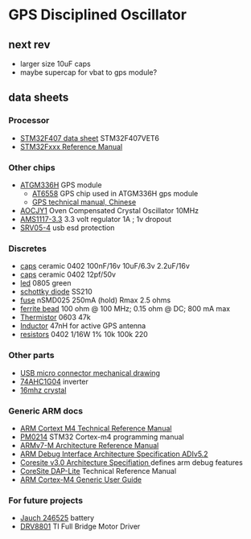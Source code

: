  <!-- -*- mode:gfm -*- -->

# GPS Disciplined Oscillator

## next rev

* larger size 10uF caps
* maybe supercap for vbat to gps module?

## data sheets

### Processor
* [STM32F407 data sheet](stm32f405rg.pdf) STM32F407VET6
* [STM32Fxxx Reference Manual](stm32f4-rm.pdf)

### Other chips
* [ATGM336H](ATGM336H-5N31_C90770.pdf) GPS module
  * [AT6558](gps-chip.pdf) GPS chip used in ATGM336H gps module
  * [GPS technical manual, Chinese](Multimode_satellite_navigation_receiver_cn.pdf)
* [AOCJY1](AOCJY1.pdf) Oven Compensated Crystal Oscillator 10MHz
* [AMS1117-3.3](1811201117_Advanced-Monolithic-Systems-AMS-AMS1117-3-3_C6186.pdf) 
  3.3 volt regulator 1A ; 1v dropout
* [SRV05-4](ProTek-Devices-SRV05-4-P-T7_C85364.pdf) usb esd protection

### Discretes

* [caps](Samsung-Electro-Mechanics-CL05B104KO5NNNC_C1525.pdf) ceramic 0402 100nF/16v 10uF/6.3v 2.2uF/16v
* [caps](Guangdong-Fenghua-Advanced-Tech-0402CG120J500NT_C1547.pdf) ceramic 0402 12pf/50v
* [led](Hubei-KENTO-Elec-Green-0805-Iv-207-249-mcd-atIF-20mA_C2297.pdf) 0805 green
* [schottky diode](1903041730_MDD-Jiangsu-Yutai-Elec-SS210_C14996.pdf) SS210
* [fuse](TECHFUSE-nSMD025_C70068.pdf) nSMD025 250mA (hold) Rmax 2.5 ohms
* [ferrite bead](Sunlord-GZ2012D101TF_C1015.pdf) 100 ohm @ 100 MHz; 0.15 ohm @ DC; 800 mA max
* [Thermistor](Murata-Electronics-NCP18WB473J03RB_C86142.pdf) 0603 47k
* [Inductor](Sunlord-SDCL1608C47NJTDF_C29683.pdf) 47nH for active GPS antenna
* [resistors](Uniroyal-Elec-0402WGF1002TCE_C25744.pdf) 0402 1/16W 1% 10k 100k 220

### Other parts
* [USB micro connector mechanical drawing](usb-micro-C404969.pdf)
* [74AHC1G04](Texas-Instruments-TI-SN74AHC1G04DCKR_C7466.pdf) inverter
* [16mhz crystal](Yangxing-Tech-X322516MLB4SI_C13738.pdf)

### Generic ARM docs
* [ARM Cortext M4 Technical Reference Manual
  ](arm_cortexm4_processor_trm_100166_0001_00_en.pdf)
* [PM0214](cortexm4-pm.pdf) STM32 Cortex-m4 programming manual
* [ARMv7-M Architecture Reference Manual](DDI0403E_d_armv7m_arm.pdf)
* [ARM Debug Interface Architecture Specification ADIv5.2](IHI0031C_debug_interface_as.pdf)
* [Coresite v3.0 Architecture Specifiation
  ](coresight_v3_0_architecture_specification_IHI0029E.pdf)
  defines arm debug features 
* [CoreSite DAP-Lite](DDI0316D_dap_lite_trm.pdf) Technical Reference Manual
* [ARM Cortex-M4 Generic User Guide](DUI0553A_cortex_m4_dgug.pdf)

### For future projects
* [Jauch 246525](6000mah_-_lp906090jh_1s1p_2_wire_70mm.pdf) battery
* [DRV8801](drv8801.pdf) TI Full Bridge Motor Driver


